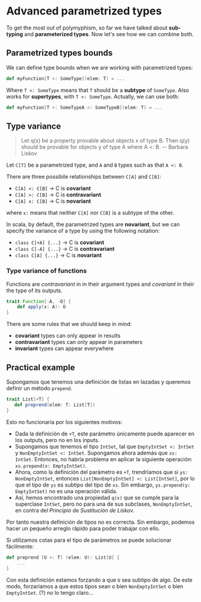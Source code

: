 # Advanced parametrized types

To get the most out of polymyphism, so far we have talked about **sub-typing** and **parameterized types**. Now let's see how we can combine both.

## Parametrized types bounds

We can define type bounds when we are working with parametrized types:

```scala
def myFunction[T <: SomeType](elem: T) = ...
```

Where `T <: SomeType` means that `T` should be a **subtype** of `SomeType`. Also works for **supertypes**, with `T >: SomeType`. Actually, we can use both:

```scala
def myFunction[T >: SomeTypeA <: SomeTypeB](elem: T) = ...
```

## Type variance

> Let q(x) be a property provable about objects x of type B. Then q(y) should be provable for objects y of type A where A <: B. -- Barbara Liskov

Let `C[T]` be a parametrized type, and `A` and `B` types such as that `A <: B`.

There are three possibile relationships between `C[A]` and `C[B]`:

* `C[A] <: C[B]` -> C is **covariant**
* `C[A] >: C[B]` -> C is **contravariant**
* `C[A] x: C[B]` -> C is **novariant**

where `x:` means that neither `C[A]` nor `C[B]` is a subtype of the other.

In scala, by default, the parametrized types are **novariant**, but we can specify the variance of a type by using the following notation:

* `class C[+A] {...}` -> C is **covariant**
* `class C[-A] {...}` -> C is **contravariant**
* `class C[A] {...}` -> C is **novariant**

### Type variance of functions

Functions are *contravariant* in in their argument types and *covariant* in their the type of its outputs.

```scala
trait Function[-A, -O] {
    def apply(x: A): O
}
```

There are some rules that we should keep in mind:

 * **covariant** types can only appear in results
 * **contravariant** types can only appear in parameters
 * **invariant** types can appear everywhere

 ## Practical example

 Supongamos que tenemos una definición de listas en lazadas y queremos definir un método `prepend`.

 ```scala
trait List[+T] {
    def preprend(elem: T: List[T])
}
 ```

 Esto no funcionaría por los siguientes motivos:

 * Dada la definición de `+T`, este parámetro únicamente puede aparecer en los outputs, pero no en los inputs.
 * Supongamos que tenemos el tipo `IntSet`, tal que `EmptyIntSet <: IntSet` y `NonEmptyIntSet <: IntSet`. Supongamos ahora además que `xs: IntSet`. Entonces, no habría problema en aplicar la siguiente operación: `xs.prepend(x: EmptyIntSet)`.
 * Ahora, como la definición del parámetro es `+T`, trendríamos que si `ys: NonEmptyIntSet`, entonces `List[NonEmptyIntSet] <: List[IntSet]`, por lo que el tipo de `ys` es subtipo del tipo de `xs`. Sin embargo, `ys.prepend(y: EmptyIntSet)` no es una operación válida.
 * Así, hemos encontrado una propiedad `q(x)` que se cumple para la superclase `IntSet`, pero no para una de sus subclases, `NonEmptyIntSet`, en contra del *Principio de Sustitución de Liskov*.

 Por tanto nuestra definición de tipos no es correcta. Sin embargo, podemos hacer un pequeño arreglo rápido para poder trabajar con ello. 

 Si utilizamos cotas para el tipo de parámetros se puede solucionar fácilmente:

```scala
def preprend [U >: T] (elem: U): List[U] {
    ...
}
```

Con esta definición estamos forzando a que `U` sea subtipo de algo. De este modo, forzaríamos a que estos tipos sean o bien `NonEmptyIntSet` o bien `EmptyIntSet`. (?) no lo tengo claro...
